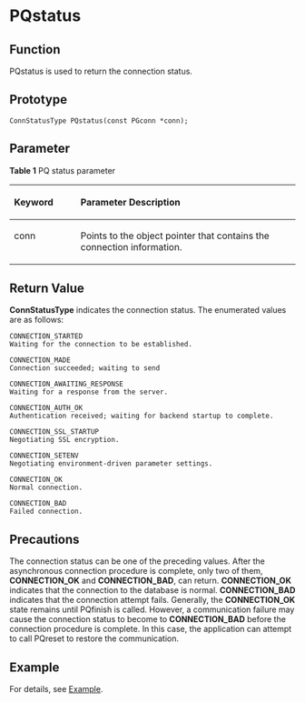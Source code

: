 # PQstatus<a name="EN-US_TOPIC_0289900928"></a>

## Function<a name="en-us_topic_0283137358_en-us_topic_0241735618_section12403151164211"></a>

PQstatus is used to return the connection status.

## Prototype<a name="en-us_topic_0283137358_en-us_topic_0241735618_section5810194710717"></a>

```
ConnStatusType PQstatus(const PGconn *conn);
```

## Parameter<a name="en-us_topic_0283137358_en-us_topic_0241735618_en-us_topic_0237120432_en-us_topic_0059778852_s1c9b27937d964eaba00ae77fe1cd2c71"></a>

**Table  1**  PQ status parameter

<a name="en-us_topic_0283137358_en-us_topic_0241735618_en-us_topic_0237120432_en-us_topic_0059778852_t82b61d38241342ffa2c83b3e50393841"></a>
<table><thead align="left"><tr id="en-us_topic_0283137358_en-us_topic_0241735618_en-us_topic_0237120432_en-us_topic_0059778852_r3ec068cec36347ccb83a7f18cf131215"><th class="cellrowborder" valign="top" width="23.27%" id="mcps1.2.3.1.1"><p id="en-us_topic_0283137358_en-us_topic_0241735618_en-us_topic_0237120432_en-us_topic_0059778852_a44a45da69b324aa4b5c1187191ec5c77"><a name="en-us_topic_0283137358_en-us_topic_0241735618_en-us_topic_0237120432_en-us_topic_0059778852_a44a45da69b324aa4b5c1187191ec5c77"></a><a name="en-us_topic_0283137358_en-us_topic_0241735618_en-us_topic_0237120432_en-us_topic_0059778852_a44a45da69b324aa4b5c1187191ec5c77"></a><strong id="en-us_topic_0283137358_en-us_topic_0241735618_b1196101616116"><a name="en-us_topic_0283137358_en-us_topic_0241735618_b1196101616116"></a><a name="en-us_topic_0283137358_en-us_topic_0241735618_b1196101616116"></a>Keyword</strong></p>
</th>
<th class="cellrowborder" valign="top" width="76.73%" id="mcps1.2.3.1.2"><p id="en-us_topic_0283137358_en-us_topic_0241735618_en-us_topic_0237120432_en-us_topic_0059778852_aee2bc08a3b8f47bf81fb032ef089ba6d"><a name="en-us_topic_0283137358_en-us_topic_0241735618_en-us_topic_0237120432_en-us_topic_0059778852_aee2bc08a3b8f47bf81fb032ef089ba6d"></a><a name="en-us_topic_0283137358_en-us_topic_0241735618_en-us_topic_0237120432_en-us_topic_0059778852_aee2bc08a3b8f47bf81fb032ef089ba6d"></a><strong id="en-us_topic_0283137358_en-us_topic_0241735618_b11734417111111"><a name="en-us_topic_0283137358_en-us_topic_0241735618_b11734417111111"></a><a name="en-us_topic_0283137358_en-us_topic_0241735618_b11734417111111"></a>Parameter Description</strong></p>
</th>
</tr>
</thead>
<tbody><tr id="en-us_topic_0283137358_en-us_topic_0241735618_en-us_topic_0237120432_en-us_topic_0059778852_r89c7807f135840058d4a248137b3ca08"><td class="cellrowborder" valign="top" width="23.27%" headers="mcps1.2.3.1.1 "><p id="en-us_topic_0283137358_en-us_topic_0241735618_p23111054217"><a name="en-us_topic_0283137358_en-us_topic_0241735618_p23111054217"></a><a name="en-us_topic_0283137358_en-us_topic_0241735618_p23111054217"></a>conn</p>
</td>
<td class="cellrowborder" valign="top" width="76.73%" headers="mcps1.2.3.1.2 "><p id="en-us_topic_0283137358_en-us_topic_0241735618_p1393801515211"><a name="en-us_topic_0283137358_en-us_topic_0241735618_p1393801515211"></a><a name="en-us_topic_0283137358_en-us_topic_0241735618_p1393801515211"></a>Points to the object pointer that contains the connection information.</p>
</td>
</tr>
</tbody>
</table>

## Return Value<a name="en-us_topic_0283137358_en-us_topic_0241735618_en-us_topic_0237120432_en-us_topic_0059778852_sd43c3bb519574fb68eae3b53fb1b652f"></a>

**ConnStatusType**  indicates the connection status. The enumerated values are as follows:

```
CONNECTION_STARTED
Waiting for the connection to be established.

CONNECTION_MADE
Connection succeeded; waiting to send

CONNECTION_AWAITING_RESPONSE
Waiting for a response from the server.

CONNECTION_AUTH_OK
Authentication received; waiting for backend startup to complete.

CONNECTION_SSL_STARTUP
Negotiating SSL encryption.

CONNECTION_SETENV
Negotiating environment-driven parameter settings.

CONNECTION_OK
Normal connection.

CONNECTION_BAD
Failed connection.
```

## Precautions<a name="en-us_topic_0283137358_en-us_topic_0241735618_en-us_topic_0237120433_en-us_topic_0059777949_sb1b6942996a64e589fdfdfb1c00fa519"></a>

The connection status can be one of the preceding values. After the asynchronous connection procedure is complete, only two of them,  **CONNECTION\_OK**  and  **CONNECTION\_BAD**, can return.  **CONNECTION\_OK**  indicates that the connection to the database is normal.  **CONNECTION\_BAD**  indicates that the connection attempt fails. Generally, the  **CONNECTION\_OK**  state remains until PQfinish is called. However, a communication failure may cause the connection status to become to  **CONNECTION\_BAD**  before the connection procedure is complete. In this case, the application can attempt to call PQreset to restore the communication.

## Example<a name="en-us_topic_0283137358_en-us_topic_0241735618_en-us_topic_0237120433_en-us_topic_0059777949_s14d206561091447bbb06bac48d8fee66"></a>

For details, see  [Example](example.md).

